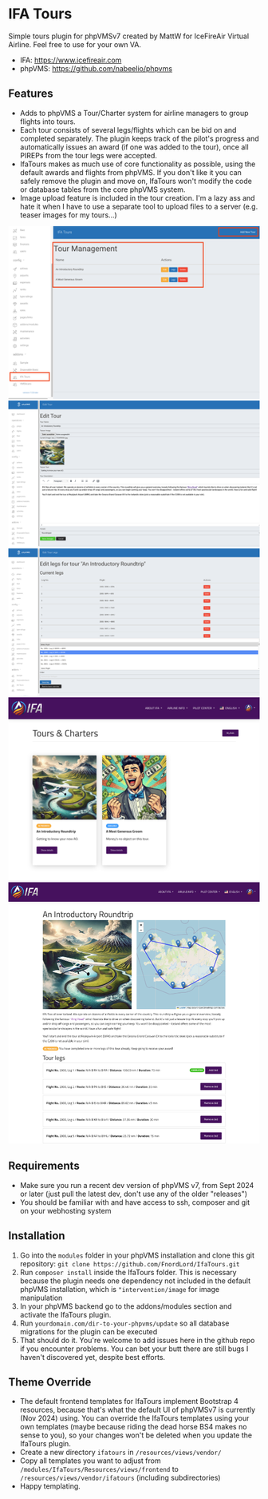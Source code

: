 # IFA Tours
Simple tours plugin for phpVMSv7 created by MattW for IceFireAir Virtual Airline. Feel free to use for your own VA.
* IFA: https://www.icefireair.com
* phpVMS: https://github.com/nabeelio/phpvms

## Features
* Adds to phpVMS a Tour/Charter system for airline managers to group flights into tours.
* Each tour consists of several legs/flights which can be bid on and completed separately. The plugin keeps track of the pilot's progress and automatically issues an award (if one was added to the tour), once all PIREPs from the tour legs were accepted.
* IfaTours makes as much use of core functionality as possible, using the default awards and flights from phpVMS. If you don't like it you can safely remove the plugin and move on, IfaTours won't modify the code or database tables from the core phpVMS system.
* Image upload feature is included in the tour creation. I'm a lazy ass and hate it when I have to use a separate tool to upload files to a server (e.g. teaser images for my tours...)

![Tour Overview](Docs/Screenshots/tour_overview.png "Backend Tour Overview")
![Edit Tours](Docs/Screenshots/edit_tour.png "Backend Edit Tour")
![Edit Legs](Docs/Screenshots/edit_legs.png "Backend Edit Legs")
![View Tours](Docs/Screenshots/fe_tours.png "Frontend Tour Overview")
![View Tour Details](Docs/Screenshots/fe_show.png "Frontend Tour Details")

## Requirements
* Make sure you run a recent dev version of phpVMS v7, from Sept 2024 or later (just pull the latest dev, don't use any of the older "releases")
* You should be familiar with and have access to ssh, composer and git on your webhosting system

## Installation
1. Go into the ```modules``` folder in your phpVMS installation and clone this git repository: ```git clone https://github.com/FnordLord/IfaTours.git```
2. Run ```composer install``` inside the IfaTours folder. This is necessary because the plugin needs one dependency not included in the default phpVMS installation, which is ```"intervention/image``` for image manipulation
3. In your phpVMS backend go to the addons/modules section and activate the IfaTours plugin.
4. Run ```yourdomain.com/dir-to-your-phpvms/update``` so all database migrations for the plugin can be executed
5. That should do it. You're welcome to add issues here in the github repo if you encounter problems. You can bet your butt there are still bugs I haven't discovered yet, despite best efforts.

## Theme Override
* The default frontend templates for IfaTours implement Bootstrap 4 resources, because that's what the default UI of phpVMSv7 is currently (Nov 2024) using. You can override the IfaTours templates using your own templates (maybe because riding the dead horse BS4 makes no sense to you), so your changes won't be deleted when you update the IfaTours plugin.
* Create a new directory ```ifatours``` in ```/resources/views/vendor/```
* Copy all templates you want to adjust from ```/modules/IfaTours/Resources/views/frontend``` to ```/resources/views/vendor/ifatours``` (including subdirectories)
* Happy templating.
